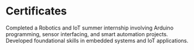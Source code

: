 # Certificates
Completed a Robotics and IoT summer internship involving Arduino programming, sensor interfacing, and smart automation projects. Developed foundational skills in embedded systems and IoT applications.
